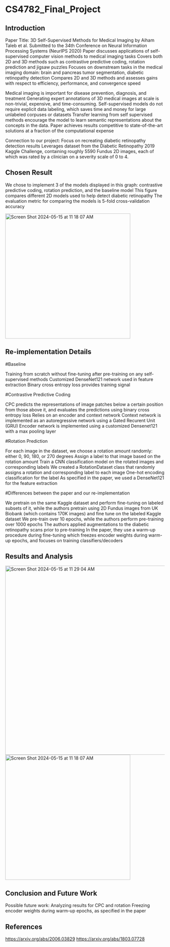 # CS4782_Final_Project

## Introduction

Paper Title: 3D Self-Supervised Methods for Medical Imaging by Aiham Taleb et al.
Submitted to the 34th Conference on Neural Information Processing Systems (NeurIPS 2020)
Paper discusses applications of self-supervised computer vision methods to medical imaging tasks
Covers both 2D and 3D methods such as contrastive predictive coding, rotation prediction and jigsaw puzzles
Focuses on downstream tasks in the medical imaging domain: brain and pancreas tumor segmentation, diabetic retinopathy detection
Compares 2D and 3D methods and assesses gains with respect to efficiency, performance, and convergence speed

Medical imaging is important for disease prevention, diagnosis, and treatment
Generating expert annotations of 3D medical images at scale is non-trivial, expensive, and time-consuming.
Self-supervised models do not require explicit data labeling, which saves time and money for large unlabeled corpuses or datasets
Transfer learning from self supervised methods encourage the model to learn semantic representations about the concepts in the data. 
Paper achieves results competitive to state-of-the-art solutions at a fraction of the computational expense

Connection to our project:
Focus on recreating diabetic retinopathy detection results
Leverages dataset from the Diabetic Retinopathy 2019 Kaggle Challenge, containing roughly 5590 Fundus 2D images, each of which was rated by a clinician on a severity scale of 0 to 4.

## Chosen Result

We chose to implement 3 of the models displayed in this graph: contrastive predictive coding, rotation prediction, and the baseline model
This figure compares different 2D models used to help detect diabetic retinopathy
The evaluation metric for comparing the models is 5-fold cross-validation accuracy

<img width="395" alt="Screen Shot 2024-05-15 at 11 18 07 AM" src="https://github.com/afua-ansah/CS4782_Final_Project/assets/34491386/033ef395-5b69-4181-94d9-5a67b9a61323">

## Re-implementation Details

#Baseline

Training from scratch without fine-tuning after pre-training on  any self-supervised methods
Customized DenseNet121 network used in feature extraction
Binary cross entropy loss provides training signal

#Contrastive Predictive Coding

CPC predicts the representations of image patches below a certain position from those above it, and evaluates the predictions using binary cross entropy loss
Relies on an encoder and context network
Context network is implemented as an autoregressive network using a Gated Recurent Unit (GRU)
Encoder network is implemented using a customized Densenet121 with a max pooling layer

#Rotation Prediction

For each image in the dataset, we choose a rotation amount randomly: either 0, 90, 180, or 270 degrees
Assign a label to that image based on the rotation amount 
Train a CNN classification model on the rotated images and corresponding labels
We created a RotationDataset class that randomly assigns a rotation and corresponding label to each image
One-hot encoding classification for the label
As specified in the paper, we used a DenseNet121 for the feature extraction

#Differences between the paper and our re-implementation

We pretrain on the same Kaggle dataset and perform fine-tuning on labeled subsets of it, while the authors pretrain using 2D Fundus images from UK Biobank (which contains 170K images) and fine tune on the labeled Kaggle dataset
We pre-train over 10 epochs, while the authors perform pre-training over 1000 epochs
The authors applied augmentations to the diabetic retinopathy scans prior to pre-training
In the paper, they use a warm-up procedure during fine-tuning which freezes encoder weights during warm-up epochs, and focuses on training classifiers/decoders

## Results and Analysis

<img width="597" alt="Screen Shot 2024-05-15 at 11 29 04 AM" src="https://github.com/afua-ansah/CS4782_Final_Project/assets/34491386/77585c66-1d4a-48af-a594-72437621c643">
<img width="395" alt="Screen Shot 2024-05-15 at 11 18 07 AM" src="https://github.com/afua-ansah/CS4782_Final_Project/assets/34491386/033ef395-5b69-4181-94d9-5a67b9a61323">

## Conclusion and Future Work

Possible future work:
Analyzing results for CPC and rotation
Freezing encoder weights during warm-up epochs, as specified in the paper


## References

https://arxiv.org/abs/2006.03829
https://arxiv.org/abs/1803.07728
